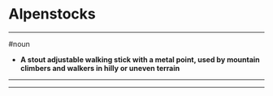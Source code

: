 # Alpenstocks
---
#noun
- **A stout adjustable walking stick with a metal point, used by mountain climbers and walkers in hilly or uneven terrain**
---
---

